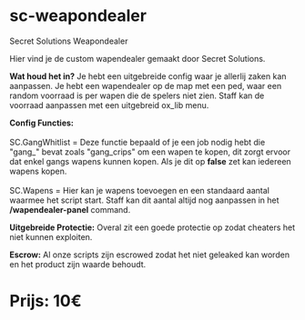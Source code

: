 # sc-weapondealer
Secret Solutions Weapondealer

Hier vind je de custom wapendealer gemaakt door Secret Solutions.

**Wat houd het in?**
Je hebt een uitgebreide config waar je allerlij zaken kan aanpassen. Je hebt een wapendealer op de map met een ped, waar een random voorraad is per wapen die de spelers niet zien. Staff kan de voorraad aanpassen met een uitgebreid ox_lib menu.

**Config Functies:**<br>
<br>
SC.GangWhitlist = Deze functie bepaald of je een job nodig hebt die "gang_" bevat zoals "gang_crips" om een wapen te kopen, dit zorgt ervoor dat enkel gangs wapens kunnen kopen. Als je dit op **false** zet kan iedereen wapens kopen.<br>
<br>
SC.Wapens = Hier kan je wapens toevoegen en een standaard aantal waarmee het script start. Staff kan dit aantal altijd nog aanpassen in het **/wapendealer-panel** command.

**Uitgebreide Protectie:**
Overal zit een goede protectie op zodat cheaters het niet kunnen exploiten.

**Escrow:**
Al onze scripts zijn escrowed zodat het niet geleaked kan worden en het product zijn waarde behoudt.

# Prijs: 10€
